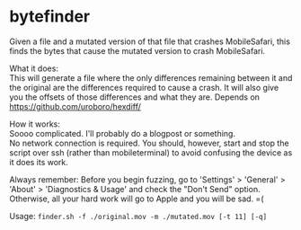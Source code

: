 bytefinder
===========

Given a file and a mutated version of that file that crashes MobileSafari, this finds the bytes that cause the mutated version to crash MobileSafari.

What it does:  
This will generate a file where the only differences remaining between it and the original are the differences required to cause a crash. It will also give you the offsets of those differences and what they are. Depends on https://github.com/uroboro/hexdiff/

How it works:  
Soooo complicated. I'll probably do a blogpost or something.  
No network connection is required. You should, however, start and stop the script over ssh (rather than mobileterminal) to avoid confusing the device as it does its work.

Always remember: Before you begin fuzzing, go to 'Settings' > 'General' > 'About' > 'Diagnostics & Usage' and check the "Don't Send" option. Otherwise, all your hard work will go to Apple and you will be sad. =(

Usage:  `finder.sh -f ./original.mov -m ./mutated.mov [-t 11] [-q]`